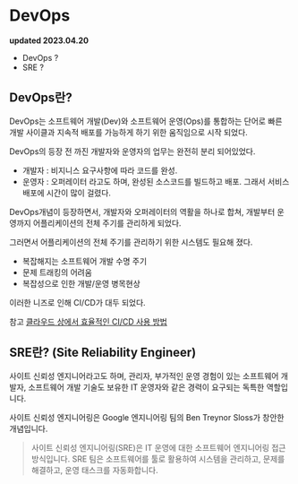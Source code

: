 # DevOps

**updated 2023.04.20**

- DevOps ?
- SRE ?

## DevOps란?

DevOps는 소프트웨어 개발(Dev)와 소프트웨어 운영(Ops)를 통합하는 단어로
빠른 개발 사이클과 지속적 배포를 가능하게 하기 위한 움직임으로 시작 되었다.

DevOps의 등장 전 까진 개발자와 운영자의 업무는 완전히 분리 되어있었다.

- 개발자 : 비지니스 요구사항에 따라 코드를 완성.
- 운영자 : 오퍼레이터 라고도 하며, 완성된 소스코드를 빌드하고 배포.
  그래서 서비스 배포에 시간이 많이 걸렸다.

DevOps개념이 등장하면서, 개발자와 오퍼레이터의 역활을 하나로 합쳐,
개발부터 운영까지 어플리케이션의 전체 주기를 관리하게 되었다.

그러면서 어플리케이션의 전체 주기를 관리하기 위한 시스템도 필요해 졌다.

- 복잡해지는 소프트웨어 개발 수명 주기
- 문제 트래킹의 어려움
- 복잡성으로 인한 개발/운영 병목현상

이러한 니즈로 인해 CI/CD가 대두 되었다.

참고 [클라우드 상에서 효율적인 CI/CD 사용 방법](https://www.edwith.org/nclouddevtools/lecture/350981?isDesc=false)

## SRE란? (Site Reliability Engineer)

사이트 신뢰성 엔지니어라고도 하며, 관리자, 부가적인 운영 경험이 있는 소프트웨어 개발자, 소프트웨어 개발 기술도 보유한 IT 운영자와 같은 경력이 요구되는 독특한 역할입니다.

사이트 신뢰성 엔지니어링은 Google 엔지니어링 팀의 Ben Treynor Sloss가 창안한 개념입니다.

> 사이트 신뢰성 엔지니어링(SRE)은 IT 운영에 대한 소프트웨어 엔지니어링 접근 방식입니다. SRE 팀은 소프트웨어를 툴로 활용하여 시스템을 관리하고, 문제를 해결하고, 운영 태스크를 자동화합니다.
